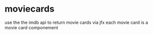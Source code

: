 # moviecards
use the the imdb api to return movie cards via jfx each movie card is a movie card componement
